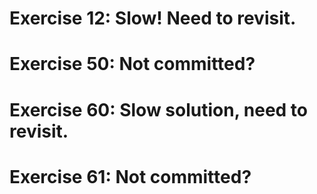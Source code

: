 # Exercise 12: Slow! Need to revisit.
# Exercise 50: Not committed?
# Exercise 60: Slow solution, need to revisit.
# Exercise 61: Not committed?
